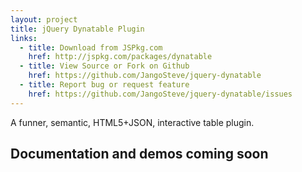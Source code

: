 ```yaml
---
layout: project
title: jQuery Dynatable Plugin
links:
  - title: Download from JSPkg.com
    href: http://jspkg.com/packages/dynatable
  - title: View Source or Fork on Github
    href: https://github.com/JangoSteve/jquery-dynatable
  - title: Report bug or request feature
    href: https://github.com/JangoSteve/jquery-dynatable/issues
---
```


A funner, semantic, HTML5+JSON, interactive table plugin.

## Documentation and demos coming soon
